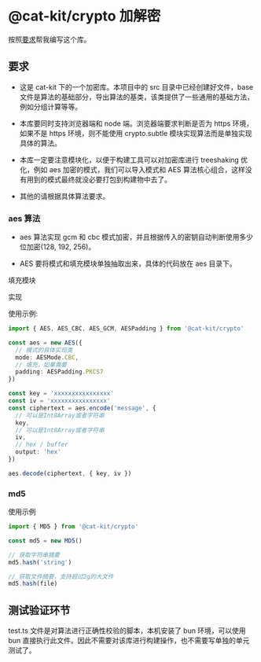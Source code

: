 # @cat-kit/crypto 加解密

按照[要求](#要求)帮我编写这个库。

## 要求

- 这是 cat-kit 下的一个加密库。本项目中的 src 目录中已经创建好文件，base 文件是算法的基础部分，导出算法的基类，该类提供了一些通用的基础方法，例如分组计算等等。

- 本库要同时支持浏览器端和 node 端。浏览器端要求判断是否为 https 环境，如果不是 https 环境，则不能使用 crypto.subtle 模块实现算法而是单独实现具体的算法。

- 本库一定要注意模块化，以便于构建工具可以对加密库进行 treeshaking 优化，例如 aes 加密的模式，我们可以导入模式和 AES 算法核心组合，这样没有用到的模式最终就没必要打包到构建物中去了。

- 其他的请根据具体算法要求。

### aes 算法

- aes 算法实现 gcm 和 cbc 模式加密，并且根据传入的密钥自动判断使用多少位加密(128, 192, 256)。

- AES 要将模式和填充模块单独抽取出来，具体的代码放在 aes 目录下。

填充模块

实现

使用示例:

```ts
import { AES, AES_CBC, AES_GCM, AESPadding } from '@cat-kit/crypto'

const aes = new AES({
  // 模式的具体实现类
  mode: AESMode.CBC,
  // 填充，如果需要
  padding: AESPadding.PKCS7
})

const key = 'xxxxxxxxxxxxxxxx'
const iv = 'xxxxxxxxxxxxxxxx'
const ciphertext = aes.encode('message', {
  // 可以是Int8Array或者字符串
  key,
  // 可以是Int8Array或者字符串
  iv,
  // hex / buffer
  output: 'hex'
})

aes.decode(ciphertext, { key, iv })
```

### md5

使用示例

```ts
import { MD5 } from '@cat-kit/crypto'

const md5 = new MD5()

// 获取字符串摘要
md5.hash('string')

// 获取文件摘要，支持超过2g的大文件
md5.hash(file)
```

## 测试验证环节

test.ts 文件是对算法进行正确性校验的脚本，本机安装了 bun 环境，可以使用 bun 直接执行此文件。因此不需要对该库进行构建操作，也不需要写单独的单元测试了。
